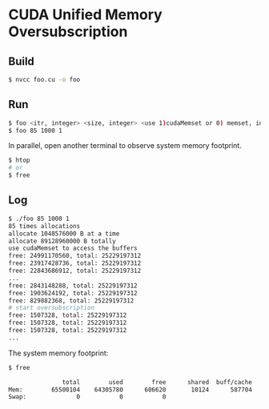 # CUDA Unified Memory Oversubscription #

## Build ##
```sh
$ nvcc foo.cu -o foo
```

## Run ##
```sh
$ foo <itr, integer> <size, integer> <use 1)cudaMemset or 0) memset, integer>
$ foo 85 1000 1
```
In parallel, open another terminal to observe system memory footprint.
```sh
$ htop
# or
$ free
```

## Log ##
```sh
$ ./foo 85 1000 1
85 times allocations
allocate 1048576000 B at a time
allocate 89128960000 B totally
use cudaMemset to access the buffers
free: 24991170560, total: 25229197312
free: 23917428736, total: 25229197312
free: 22843686912, total: 25229197312
...
free: 2843148288, total: 25229197312
free: 1903624192, total: 25229197312
free: 829882368, total: 25229197312
# start oversubscription
free: 1507328, total: 25229197312
free: 1507328, total: 25229197312
free: 1507328, total: 25229197312
...
```

The system memory footprint:
```sh
$ free

               total        used        free      shared  buff/cache   available
Mem:        65500104    64305780      606620       10124      587704      427724
Swap:              0           0           0
```